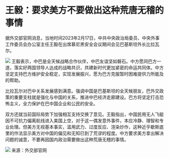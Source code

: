 # 王毅：要求美方不要做出这种荒唐无稽的事情

据外交部官网消息，当地时间2023年2月17日，中共中央政治局委员、中央外事工作委员会办公室主任王毅在出席慕尼黑安全会议期间会见巴基斯坦外长比拉瓦尔。

![](https://inews.gtimg.com/newsapp_bt/0/15672797264/1000)
王毅表示，中巴是全天候战略合作伙伴，中巴友谊坚如磐石。中方愿同巴方一道，落实好两国领导人达成的战略共识，共建新时代更加紧密的命运共同体。中方坚定支持巴方维护安全稳定，实现发展振兴，愿为巴方克服暂时困难提供力所能及的帮助。

比拉瓦尔对巴中关系发展感到满意。强调中国是巴基斯坦的全天候朋友，巴外交政策的重要支柱就是强化与中国的关系，推进中巴经济走廊建设。巴方将坚定打击恐怖主义，全力保护在巴中国企业和公民的安全。

双方还就当前国际局势下加强相互支持交换了意见。王毅指出，中国民用无人飞艇因不可抗力偏离航线进入美国上空，对于这一偶发意外事件，本应冷静、理智和专业处理。但美方无视基本事实，滥用武力、过度反应、渲染炒作，这种近乎歇斯底里的作法显示美方对中国的偏见和无知已到了荒谬的程度。中方要求美方拿出解决问题的诚意，不要再因国内政治需要做出这种荒唐无稽的事情。

![](https://inews.gtimg.com/newsapp_bt/0/15672797268/1000)
来源：外交部官网

